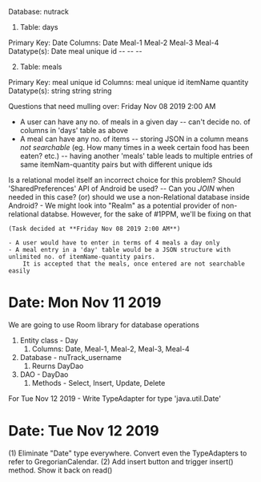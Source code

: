 Database:       nutrack

1) Table:          days

Primary Key:    Date
Columns:        Date    Meal-1      Meal-2      Meal-3      Meal-4
Datatype(s):    Date    meal unique id --         --      --

2) Table:          meals

Primary Key:    meal unique id
Columns:        meal unique id      itemName        quantity
Datatype(s):        string              string      string

Questions that need mulling over: Friday Nov 08 2019 2:00 AM
- A user can have any no. of meals in a given day -- can't decide no. of columns in 'days' table as above
- A meal can have any no. of items -- storing JSON in a column means *not searchable* (eg. How many times in a week certain food has been eaten? etc.)
                                    -- having another 'meals' table leads to multiple entries of same itemNam-quantity pairs but with different unique ids

Is a relational model itself an incorrect choice for this problem?
Should 'SharedPreferences' API of Android be used? -- Can you *JOIN* when needed in this case?
(or) should we use a non-Relational database inside Android?
    - We might look into "Realm" as a potential provider of non-relational databse.
    However, for the sake of #1PPM, we'll be fixing on that

    (Task decided at **Friday Nov 08 2019 2:00 AM**)

    - A user would have to enter in terms of 4 meals a day only
    - A meal entry in a 'day' table would be a JSON structure with unlimited no. of itemName-quantity pairs.
        It is accepted that the meals, once entered are not searchable easily

Date: Mon Nov 11 2019
=====================

We are going to use Room library for database operations

1) Entity class - Day
   1) Columns: Date, Meal-1, Meal-2, Meal-3, Meal-4
2) Database - nuTrack_username
   1) Reurns DayDao
3) DAO - DayDao
   1) Methods - Select, Insert, Update, Delete

For Tue Nov 12 2019 - Write TypeAdapter for type 'java.util.Date'

Date: Tue Nov 12 2019
=====================

(1) Eliminate "Date" type everywhere. Convert even the TypeAdapters to refer to GregorianCalendar.
(2) Add insert button and trigger insert() method. Show it back on read()